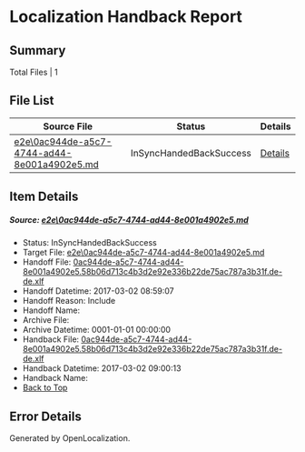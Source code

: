 # <a name='report-top'></a> Localization Handback Report

## Summary
 Total Files | 1

## File List
 Source File | Status | Details 
 ----------- | ------ | ------- 
 [e2e\0ac944de-a5c7-4744-ad44-8e001a4902e5.md](https://github.com/OpenLocalizationTestOrg/ol-test4/blob/0cf93d14047d7261dfb0fa1667321c6795bd6ca7/e2e/0ac944de-a5c7-4744-ad44-8e001a4902e5.md) | InSyncHandedBackSuccess | [Details](#71db1442c6c1a2244efff43447652bf8a9a644481)

## Item Details
##### <a name='71db1442c6c1a2244efff43447652bf8a9a644481'></a> Source: [e2e\0ac944de-a5c7-4744-ad44-8e001a4902e5.md](https://github.com/OpenLocalizationTestOrg/ol-test4/blob/0cf93d14047d7261dfb0fa1667321c6795bd6ca7/e2e/0ac944de-a5c7-4744-ad44-8e001a4902e5.md)
* Status: InSyncHandedBackSuccess
* Target File: [e2e\0ac944de-a5c7-4744-ad44-8e001a4902e5.md](https://github.com/OpenLocalizationTestOrg/ol-test4-dede/blob/78e699185106cb5bae8f57ff3a0d00532c46d063/e2e/0ac944de-a5c7-4744-ad44-8e001a4902e5.md)
* Handoff File: [0ac944de-a5c7-4744-ad44-8e001a4902e5.58b06d713c4b3d2e92e336b22de75ac787a3b31f.de-de.xlf](https://github.com/OpenLocalizationTestOrg/ol-test4-handoff/blob/c726dc89d6ce98f836ace4a6b523f441deea3b8f/ol-handoff/OpenLocalizationTestOrg/ol-test4-dede/xinjiang/ht/0ac944de-a5c7-4744-ad44-8e001a4902e5.58b06d713c4b3d2e92e336b22de75ac787a3b31f.de-de.xlf)
* Handoff Datetime: 2017-03-02 08:59:07
* Handoff Reason: Include
* Handoff Name: 
* Archive File: 
* Archive Datetime: 0001-01-01 00:00:00
* Handback File: [0ac944de-a5c7-4744-ad44-8e001a4902e5.58b06d713c4b3d2e92e336b22de75ac787a3b31f.de-de.xlf](https://github.com/OpenLocalizationTestOrg/ol-test4-handback/blob/e0c35b2c399a00ee225f58712a7d16ea07ae7b79/ol-handback/OpenLocalizationTestOrg/ol-test4-dede/xinjiang/ht/0ac944de-a5c7-4744-ad44-8e001a4902e5.58b06d713c4b3d2e92e336b22de75ac787a3b31f.de-de.xlf)
* Handback Datetime: 2017-03-02 09:00:13
* Handback Name: 
* [Back to Top](#report-top)


## Error Details

Generated by OpenLocalization.
